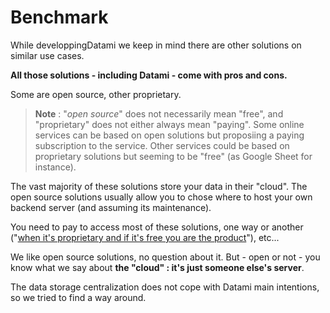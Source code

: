 # Benchmark

While developpingDatami we keep in mind there are other solutions on similar use cases.

**All those solutions - including Datami - come with pros and cons.**

Some are open source, other proprietary.

> **Note** : "_open source_" does not necessarily mean "free", and "proprietary" does not either always mean "paying". Some online services can be based on open solutions but proposiing a paying subscription to the service. Other services could be based on proprietary solutions but seeming to be "free" (as Google Sheet for instance).

The vast majority of these solutions store your data in their "cloud". The open source solutions usually allow you to chose where to host your own backend server (and assuming its maintenance).

You need to pay to access most of these solutions, one way or another ("[when it's proprietary and if it's free you are the product](https://techhq.com/2018/04/facebook-if-something-is-free-you-are-the-product/)"), etc...

We like open source solutions, no question about it. But - open or not - you know what we say about **the "cloud" : it's just someone else's server**.

The data storage centralization does not cope with Datami main intentions, so we tried to find a way around.
